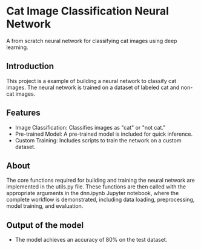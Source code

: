 # Cat Image Classification Neural Network

A from scratch neural network for classifying cat images using deep learning.

## Introduction

This project is a  example of building a neural network to classify cat images. The neural network is trained on a dataset of labeled cat and non-cat images.

## Features

- Image Classification: Classifies images as "cat" or "not cat."
- Pre-trained Model: A pre-trained model is included for quick inference.
- Custom Training: Includes scripts to train the network on a custom dataset.

## About

The core functions required for building and training the neural network are implemented in the utils.py file. These functions are then called with the appropriate arguments in the dnn.ipynb Jupyter notebook, where the complete workflow is demonstrated, including data loading, preprocessing, model training, and evaluation.

## Output of the model

- The model achieves an accuracy of 80% on the test dataset. 
